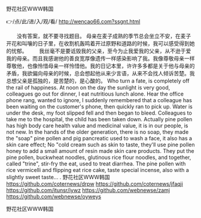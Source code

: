 
野花社区WWW韩国




👉/点/此/进/入/观/看/ http://wencao66.com?ssgnt.html




　　没有答案，就不要寻找题目。
母亲在麦子成熟的季节总会坐立不安，在麦子开花和叫嚷的日子里，在收割机轰鸣着开过原野和道路的时候，我可以感受得到她的忧郁。
　　我丝毫不是要诋毁我的父亲，至今为止我爱我的父亲，从不逊于爱我的母亲。而且我感谢他的善良宽厚像遗传一样感染影响了我。我像尊敬母亲一样尊敬他，也像怜惜母亲一样怜惜他。我的日记本里，许许多多都是关于他与母亲的矛盾，我欲偏向母亲的时候，总会想起他从来少言语，从来不会找人倾诉苦楚。我总想父亲是孤独的，是苦楚的，是心酸的。
Who turn a fate, is completely off the rail of happiness.
At noon on the day the sunlight is very good, colleagues go out for dinner, I eat nutritious lunch alone.
Hear the office phone rang, wanted to ignore, I suddenly remembered that a colleague has been waiting on the customer's phone, then quickly ran to pick up.
Water is under the desk, my foot slipped fell and then began to bleed.
Colleagues to take me to the hospital, the child has been taken down.
Actually pine pollen has high body care health value and medicinal value, it is in our people, is not new.
In the hands of the older generation, there is no soap, they made the "soap" pine pollen and pig pancreatic used to wash a face, it also has a skin care effect;
No "cold cream such as skin to taste, they'll use pine pollen honey to add a small amount of resin made skin care products.
They put the pine pollen, buckwheat noodles, glutinous rice flour noodles, and together, called "trine", stir-fry the eat, used to treat diarrhea.
The pine pollen with rice vermicelli and flipping eat rice cake, taste special incense, also with a slightly sweet taste...
.
野花社区WWW韩国 https://github.com/coternews/drpw
https://github.com/coternews/jfaqji
https://github.com/itunsr/iywz
https://github.com/webnewse/zamj
https://github.com/webnewse/oyweys





野花社区WWW韩国
